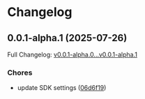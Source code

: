 # Changelog

## 0.0.1-alpha.1 (2025-07-26)

Full Changelog: [v0.0.1-alpha.0...v0.0.1-alpha.1](https://github.com/viennewan224/mcp-server-pet-store-api/compare/v0.0.1-alpha.0...v0.0.1-alpha.1)

### Chores

* update SDK settings ([06d6f19](https://github.com/viennewan224/mcp-server-pet-store-api/commit/06d6f197e071acc718fbe67f323a4f5fa13bc167))
